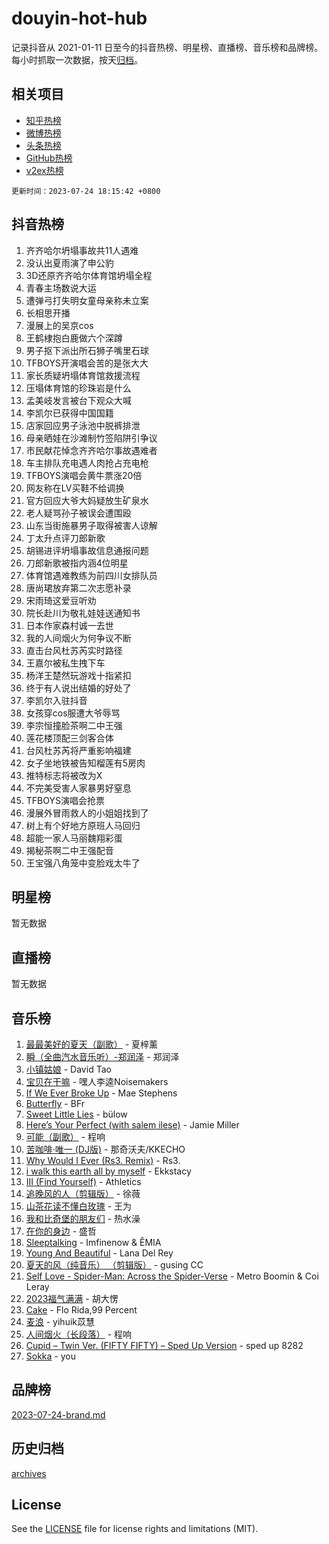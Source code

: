 # douyin-hot-hub

记录抖音从 2021-01-11 日至今的抖音热榜、明星榜、直播榜、音乐榜和品牌榜。每小时抓取一次数据，按天[归档](archives)。

## 相关项目

- [知乎热榜](https://github.com/lonnyzhang423/zhihu-hot-hub)
- [微博热榜](https://github.com/lonnyzhang423/weibo-hot-hub)
- [头条热榜](https://github.com/lonnyzhang423/toutiao-hot-hub)
- [GitHub热榜](https://github.com/lonnyzhang423/github-hot-hub)
- [v2ex热榜](https://github.com/lonnyzhang423/v2ex-hot-hub)


`更新时间：2023-07-24 18:15:42 +0800`

## 抖音热榜

1. 齐齐哈尔坍塌事故共11人遇难
1. 没认出夏雨演了申公豹
1. 3D还原齐齐哈尔体育馆坍塌全程
1. 青春主场数说大运
1. 遭弹弓打失明女童母亲称未立案
1. 长相思开播
1. 漫展上的吴京cos
1. 王鹤棣抱白鹿做六个深蹲
1. 男子抠下派出所石狮子嘴里石球
1. TFBOYS开演唱会苦的是张大大
1. 家长质疑坍塌体育馆救援流程
1. 压塌体育馆的珍珠岩是什么
1. 孟美岐发言被台下观众大喊
1. 李凯尔已获得中国国籍
1. 店家回应男子泳池中脱裤排泄
1. 母亲晒娃在沙滩制竹签陷阱引争议
1. 市民献花悼念齐齐哈尔事故遇难者
1. 车主排队充电遇人肉抢占充电枪
1. TFBOYS演唱会黄牛票涨20倍
1. 网友称在LV买鞋不给调换
1. 官方回应大爷大妈疑放生矿泉水
1. 老人疑骂孙子被误会遭围殴
1. 山东当街施暴男子取得被害人谅解
1. 丁太升点评刀郎新歌
1. 胡锡进评坍塌事故信息通报问题
1. 刀郎新歌被指内涵4位明星
1. 体育馆遇难教练为前四川女排队员
1. 唐尚珺放弃第二次志愿补录
1. 宋雨琦这爱豆听劝
1. 院长赴川为敬礼娃娃送通知书
1. 日本作家森村诚一去世
1. 我的人间烟火为何争议不断
1. 直击台风杜苏芮实时路径
1. 王嘉尔被私生拽下车
1. 杨洋王楚然玩游戏十指紧扣
1. 终于有人说出结婚的好处了
1. 李凯尔入驻抖音
1. 女孩穿cos服遭大爷辱骂
1. 李宗恒撞脸茶啊二中王强
1. 莲花楼顶配三剑客合体
1. 台风杜苏芮将严重影响福建
1. 女子坐地铁被告知榴莲有5房肉
1. 推特标志将被改为X
1. 不完美受害人家暴男好窒息
1. TFBOYS演唱会抢票
1. 漫展外冒雨救人的小姐姐找到了
1. 树上有个好地方原班人马回归
1. 超能一家人马丽魏翔彩蛋
1. 揭秘茶啊二中王强配音
1. 王宝强八角笼中变脸戏太牛了

## 明星榜

暂无数据

## 直播榜

暂无数据

## 音乐榜

1. [最最美好的夏天（副歌）](https://sf3-cdn-tos.douyinstatic.com/obj/tos-cn-ve-2774/o4FMghDLZkPIkCutdrsXlbTHcaZztBfeCp9AFS) - 夏梓薰
1. [瞬（全曲汽水音乐听）-郑润泽](https://sf6-cdn-tos.douyinstatic.com/obj/tos-cn-ve-2774/o4Vb9eJZClCZTnRQYy0BRSeHGrDtrkrQgIBvQt) - 郑润泽
1. [小镇姑娘](https://sf3-cdn-tos.douyinstatic.com/obj/tos-cn-ve-2774/1ee4fa49917d4e9e8f06512cc6e778d9) - David Tao
1. [宝贝在干嘛](https://sf3-cdn-tos.douyinstatic.com/obj/tos-cn-ve-2774/okW4hBCfJI5B2ZEgTCtikhMW7IafzNrBQIYkpJ) - 嘿人李逵Noisemakers
1. [If We Ever Broke Up](https://sf6-cdn-tos.douyinstatic.com/obj/tos-cn-ve-2774/o8onj5HDk0ImtBmO0URBfeyCDXQJMYkQ1gb8Zy) - Mae Stephens
1. [Butterfly](https://sf3-cdn-tos.douyinstatic.com/obj/tos-cn-ve-2774/oIw3zNLcWhUhUDWqtQxQfAx6IXsSBzbyCg7CM0) - BFr
1. [Sweet Little Lies](https://sf3-cdn-tos.douyinstatic.com/obj/tos-cn-ve-2774/cebdd23e942a452c84c197b17c22ac7a) - bülow
1. [Here’s Your Perfect (with salem ilese)](https://sf3-cdn-tos.douyinstatic.com/obj/tos-cn-ve-2774/076b1576c6c546598f803fe53da388a7) - Jamie Miller
1. [可能（副歌）](https://sf6-cdn-tos.douyinstatic.com/obj/tos-cn-ve-2774/cde1731888894259b333569393c2fb51) - 程响
1. [苦咖啡·唯一 (DJ版)](https://sf3-cdn-tos.douyinstatic.com/obj/tos-cn-ve-2774/oohZWXUzNXlh9bzpBgNUfJCQHGILwWgDBaejQt) - 那奇沃夫/KKECHO
1. [Why Would I Ever (Rs3. Remix)](https://sf3-cdn-tos.douyinstatic.com/obj/tos-cn-ve-2774/oQNX0xZhO8IXeCRjCJQUZzkfQNLi2ItDAzEBgz) - Rs3.
1. [i walk this earth all by myself](https://sf6-cdn-tos.douyinstatic.com/obj/tos-cn-ve-2774/c751e38547b548b389ff6e1b9203b1de) - Ekkstacy
1. [III (Find Yourself)](https://sf3-cdn-tos.douyinstatic.com/obj/tos-cn-ve-2774/3b9e482a6da74de29fd5e2440e4373b4) - Athletics
1. [追晚风的人（剪辑版）](https://sf3-cdn-tos.douyinstatic.com/obj/tos-cn-ve-2774/560835060af84ac29cd5c12e2a98f7eb) - 徐薇
1. [山茶花读不懂白玫瑰](https://sf6-cdn-tos.douyinstatic.com/obj/tos-cn-ve-2774/osfn8B7DktrRHEPJgPCfDbw7QDQEkwC16BxZg9) - 王为
1. [我和比奇堡的朋友们](https://sf3-cdn-tos.douyinstatic.com/obj/tos-cn-ve-2774/f0505db981ea4a6d91453a15924a82aa) - 热水澡
1. [在你的身边](https://sf6-cdn-tos.douyinstatic.com/obj/tos-cn-ve-2774/9dce2ee6c9f84c17a6d68458730d7ae8) - 盛哲
1. [Sleeptalking](https://sf3-cdn-tos.douyinstatic.com/obj/tos-cn-ve-2774/f23bc60230804ede98a163e1926e0857) - Imfinenow & ÊMIA
1. [Young And Beautiful](https://sf6-cdn-tos.douyinstatic.com/obj/tos-cn-ve-2774/3ca6987c98c947768abb9cce3ee5530c) - Lana Del Rey
1. [夏天的风（纯音乐） （剪辑版）](https://sf3-cdn-tos.douyinstatic.com/obj/tos-cn-ve-2774/oUzLjBZZFQAoNRmGokEeD5zfQCObp6UeFAnTa6) - gusing CC
1. [Self Love - Spider-Man: Across the Spider-Verse](https://sf3-cdn-tos.douyinstatic.com/obj/tos-cn-ve-2774/o8YzagIFYnO2FNIznDQzpeeLfrdCVAbYDDaLoS) - Metro Boomin & Coi Leray
1. [2023福气满满](https://sf6-cdn-tos.douyinstatic.com/obj/tos-cn-ve-2774/ocebsi6kbCVkBMAcDJkqdZpBQMubYSQetK2gQn) - 胡大愣
1. [Cake](https://sf6-cdn-tos.douyinstatic.com/obj/tos-cn-ve-2774/3545db16eba4434c853ab891b2b752af) - Flo Rida,99 Percent
1. [麦浪](https://sf3-cdn-tos.douyinstatic.com/obj/tos-cn-ve-2774/872ff36b718445c6a3882ba18b546970) - yihuik苡慧
1. [人间烟火（长段落）](https://sf6-cdn-tos.douyinstatic.com/obj/tos-cn-ve-2774/eeb7f9f284d74db097f8341ace44bfa2) - 程响
1. [Cupid – Twin Ver. (FIFTY FIFTY) – Sped Up Version](https://sf6-cdn-tos.douyinstatic.com/obj/tos-cn-ve-2774/oMonQQ6t8nCfUnw44y8XBZkJytCgEBtWYebB2D) - sped up 8282
1. [Sokka](https://sf6-cdn-tos.douyinstatic.com/obj/tos-cn-ve-2774/b9c3e305c0474c898ce221c7aa498547) - you

## 品牌榜

[2023-07-24-brand.md](archives/2023-07-24-brand.md)

## 历史归档

[archives](archives)

## License

See the [LICENSE](LICENSE) file for license rights and limitations (MIT).
